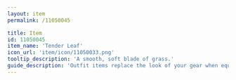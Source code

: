 ```yaml
---
layout: item
permalink: /11050045

title: Item
id: 11050045
item_name: 'Tender Leaf'
icon_url: 'item/icon/11050033.png'
tooltip_description: 'A smooth, soft blade of grass.'
guide_description: 'Outfit items replace the look of your gear when equipped.'
---
```

